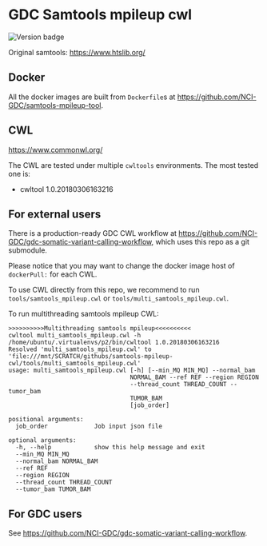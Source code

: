 # GDC Samtools mpileup cwl
![Version badge](https://img.shields.io/badge/samtools-1.1-<COLOR>.svg)

Original samtools: https://www.htslib.org/

## Docker

All the docker images are built from `Dockerfile`s at https://github.com/NCI-GDC/samtools-mpileup-tool.

## CWL

https://www.commonwl.org/

The CWL are tested under multiple `cwltools` environments. The most tested one is:
* cwltool 1.0.20180306163216


## For external users

There is a production-ready GDC CWL workflow at https://github.com/NCI-GDC/gdc-somatic-variant-calling-workflow, which uses this repo as a git submodule.

Please notice that you may want to change the docker image host of `dockerPull:` for each CWL.

To use CWL directly from this repo, we recommend to run `tools/samtools_mpileup.cwl` or `tools/multi_samtools_mpileup.cwl`.

To run multithreading samtools mpileup CWL:

```
>>>>>>>>>>Multithreading samtools mpileup<<<<<<<<<<
cwltool multi_samtools_mpileup.cwl -h
/home/ubuntu/.virtualenvs/p2/bin/cwltool 1.0.20180306163216
Resolved 'multi_samtools_mpileup.cwl' to 'file:///mnt/SCRATCH/githubs/samtools-mpileup-cwl/tools/multi_samtools_mpileup.cwl'
usage: multi_samtools_mpileup.cwl [-h] [--min_MQ MIN_MQ] --normal_bam
                                  NORMAL_BAM --ref REF --region REGION
                                  --thread_count THREAD_COUNT --tumor_bam
                                  TUMOR_BAM
                                  [job_order]

positional arguments:
  job_order             Job input json file

optional arguments:
  -h, --help            show this help message and exit
  --min_MQ MIN_MQ
  --normal_bam NORMAL_BAM
  --ref REF
  --region REGION
  --thread_count THREAD_COUNT
  --tumor_bam TUMOR_BAM
```

## For GDC users

See https://github.com/NCI-GDC/gdc-somatic-variant-calling-workflow.
